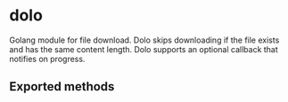 # dolo

Golang module for file download. Dolo skips downloading if the file exists and has the same content length. Dolo supports an optional callback that notifies on progress. 

## Exported methods

